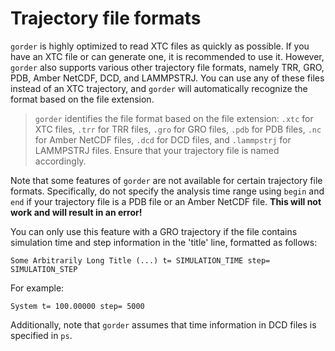 # Trajectory file formats

`gorder` is highly optimized to read XTC files as quickly as possible. If you have an XTC file or can generate one, it is recommended to use it. However, `gorder` also supports various other trajectory file formats, namely TRR, GRO, PDB, Amber NetCDF, DCD, and LAMMPSTRJ. You can use any of these files instead of an XTC trajectory, and `gorder` will automatically recognize the format based on the file extension.

> `gorder` identifies the file format based on the file extension: `.xtc` for XTC files, `.trr` for TRR files, `.gro` for GRO files, `.pdb` for PDB files, `.nc` for Amber NetCDF files, `.dcd` for DCD files, and `.lammpstrj` for LAMMPSTRJ files. Ensure that your trajectory file is named accordingly.

Note that some features of `gorder` are not available for certain trajectory file formats. Specifically, do not specify the analysis time range using `begin` and `end` if your trajectory file is a PDB file or an Amber NetCDF file. **This will not work and will result in an error!** 

You can only use this feature with a GRO trajectory if the file contains simulation time and step information in the 'title' line, formatted as follows:

```text
Some Arbitrarily Long Title (...) t= SIMULATION_TIME step= SIMULATION_STEP
```

For example:

```text
System t= 100.00000 step= 5000
```

Additionally, note that `gorder` assumes that time information in DCD files is specified in `ps`.